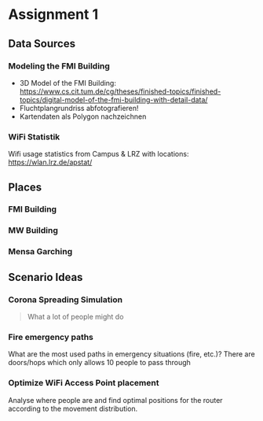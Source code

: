 # Assignment 1

## Data Sources
### Modeling the FMI Building
- 3D Model of the FMI Building: https://www.cs.cit.tum.de/cg/theses/finished-topics/finished-topics/digital-model-of-the-fmi-building-with-detail-data/
- Fluchtplangrundriss abfotografieren!
- Kartendaten als Polygon nachzeichnen

### WiFi Statistik
Wifi usage statistics from Campus & LRZ with locations: https://wlan.lrz.de/apstat/

## Places

### FMI Building

### MW Building

### Mensa Garching

## Scenario Ideas

### Corona Spreading Simulation
> What a lot of people might do

### Fire emergency paths
What are the most used paths in emergency situations (fire, etc.)?
There are doors/hops which only allows 10 people to pass through

### Optimize WiFi Access Point placement
Analyse where people are and find optimal positions for the router according to the movement distribution.